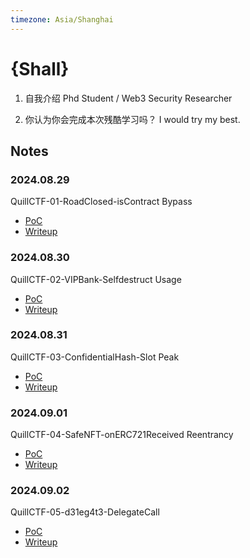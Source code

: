 ```yaml
---
timezone: Asia/Shanghai
---
```


# {Shall}

1. 自我介绍
Phd Student / Web3 Security Researcher

2. 你认为你会完成本次残酷学习吗？
I would try my best.

## Notes

<!-- Content_START -->

### 2024.08.29
QuillCTF-01-RoadClosed-isContract Bypass
- [PoC](./Writeup/Shall/road-closed/roadclosed.t.sol)
- [Writeup](./Writeup/Shall/road-closed/writeup.md)

### 2024.08.30
QuillCTF-02-VIPBank-Selfdestruct Usage
- [PoC](./Writeup/Shall/vip-bank/vipbank.t.sol)
- [Writeup](./Writeup/Shall/vip-bank/writeup.md)

### 2024.08.31
QuillCTF-03-ConfidentialHash-Slot Peak
- [PoC](./Writeup/Shall/confidential-hash/confidentailhash.t.sol)
- [Writeup](./Writeup/Shall/confidential-hash/writeup.md)

### 2024.09.01
QuillCTF-04-SafeNFT-onERC721Received Reentrancy
- [PoC](./Writeup/Shall/safeNFT/safeNFT.t.sol)
- [Writeup](./Writeup/Shall/safeNFT/writeup.md)

### 2024.09.02
QuillCTF-05-d31eg4t3-DelegateCall
- [PoC](./Writeup/Shall/d31eg4t3/d31eg4t3.t.sol)
- [Writeup](./Writeup/Shall/d31eg4t3/writeup.md)

<!-- Content_END -->
